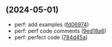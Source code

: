 ##  (2024-05-01)

* perf: add examples ([fd06974](https://github.com/NewT123-WM/tnlearn/commit/fd06974))
* perf: perf code comments ([9ed18a6](https://github.com/NewT123-WM/tnlearn/commit/9ed18a6))
* perf: perfect code ([784d45a](https://github.com/NewT123-WM/tnlearn/commit/784d45a))




